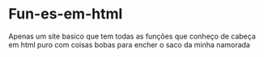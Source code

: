 # Fun-es-em-html
Apenas um site basico que tem todas as funções que conheço de cabeça em html puro com coisas bobas para encher o saco da minha namorada
